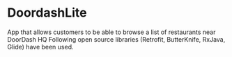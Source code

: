 # DoordashLite

App that allows customers to be  able to browse a list of restaurants near DoorDash HQ
Following open source libraries (Retrofit, ButterKnife, RxJava, Glide) have been used.
